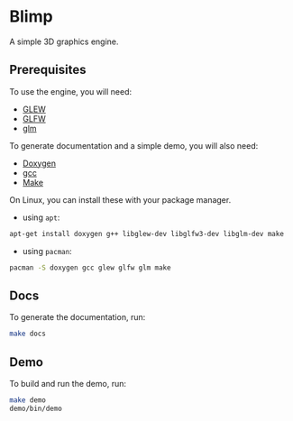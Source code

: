 # Blimp
A simple 3D graphics engine.

## Prerequisites
To use the engine, you will need:  

- [GLEW](http://glew.sourceforge.net/)  
- [GLFW](http://www.glfw.org/)  
- [glm](https://github.com/g-truc/glm)  

To generate documentation and a simple demo, you will also need:  

- [Doxygen](https://www.doxygen.nl/)  
- [gcc](https://gcc.gnu.org/)  
- [Make](https://www.gnu.org/software/make/)  

On Linux, you can install these with your package manager.  

- using `apt`:  
```bash
apt-get install doxygen g++ libglew-dev libglfw3-dev libglm-dev make
```  

- using `pacman`:  
```bash
pacman -S doxygen gcc glew glfw glm make
```

## Docs
To generate the documentation, run:
```bash
make docs
```

## Demo
To build and run the demo, run:
```bash
make demo
demo/bin/demo
```
